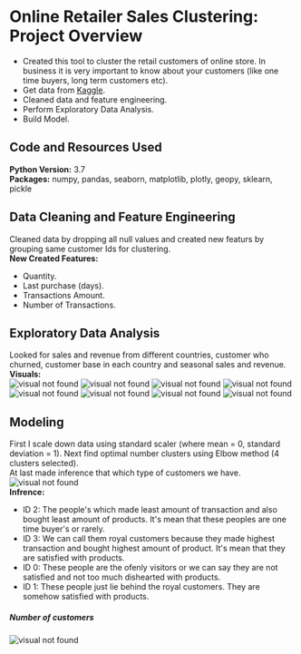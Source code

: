 # Online Retailer Sales Clustering: Project Overview
* Created this tool to cluster the retail customers of online store. In business it is very important to know about your customers (like one time buyers, long term customers etc).
* Get data from [Kaggle](https://www.kaggle.com/hellbuoy/online-retail-customer-clustering).
* Cleaned data and feature engineering.
* Perform Exploratory Data Analysis.
* Build Model.
## Code and Resources Used
**Python Version:** 3.7 <br>
**Packages:** numpy, pandas, seaborn, matplotlib, plotly, geopy, sklearn, pickle
## Data Cleaning and Feature Engineering
Cleaned data by dropping all null values and  created new featurs by grouping same customer Ids for clustering.<br>
**New Created Features:**<br>
* Quantity.
* Last purchase (days).
* Transactions Amount.
* Number of Transactions.
## Exploratory Data Analysis
Looked for sales and revenue from different countries, customer who churned, customer base in each country and seasonal sales and revenue.<br>
**Visuals:**<br>
![visual not found](https://github.com/zeeshan-akram/Online-Retailer-Sales-Clustering/blob/master/customer-each-country.png)
![visual not found](https://github.com/zeeshan-akram/Online-Retailer-Sales-Clustering/blob/master/month-revenue.png)
![visual not found](https://github.com/zeeshan-akram/Online-Retailer-Sales-Clustering/blob/master/year-sales.png)
![visual not found](https://github.com/zeeshan-akram/Online-Retailer-Sales-Clustering/blob/master/weekly-sales.png)
![visual not found](https://github.com/zeeshan-akram/Online-Retailer-Sales-Clustering/blob/master/weekly-revenue.png)
![visual not found](https://github.com/zeeshan-akram/Online-Retailer-Sales-Clustering/blob/master/sold-item-country.png)
![visual not found](https://github.com/zeeshan-akram/Online-Retailer-Sales-Clustering/blob/master/quarter-revenue.png)
![visual not found](https://github.com/zeeshan-akram/Online-Retailer-Sales-Clustering/blob/master/year-revenue.png)
## Modeling
First I scale down data using standard scaler (where mean = 0, standard deviation = 1). Next find optimal number clusters using Elbow method (4 clusters selected).<br>
At last made inference that which type of customers we have.<br>
![visual not found](https://github.com/zeeshan-akram/Online-Retailer-Sales-Clustering/blob/master/cluster-analysis.png)<br>
**Infrence:**

* ID 2: The people's which made least amount of transaction and also bought least amount of products. It's mean that these peoples are one time buyer's or rarely.
* ID 3: We can call them royal customers because they made highest transaction and bought highest amount of product. It's mean that they are satisfied with products.
* ID 0: These people are the ofenly visitors or we can say they are not satisfied and not too much dishearted with products.
* ID 1: These people just lie behind the royal customers. They are somehow satisfied with products.
##### Number of customers
![visual not found](https://github.com/zeeshan-akram/Online-Retailer-Sales-Clustering/blob/master/customer-each-category.png)
